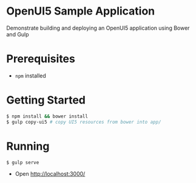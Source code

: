 OpenUI5 Sample Application
==========================

Demonstrate building and deploying an OpenUI5 application using Bower and Gulp

# Prerequisites

* `npm` installed

# Getting Started

```bash
$ npm install && bower install
$ gulp copy-ui5 # copy UI5 resources from bower into app/
```

# Running

```bash
$ gulp serve
```

* Open [http://localhost:3000/](http://localhost:3000)
